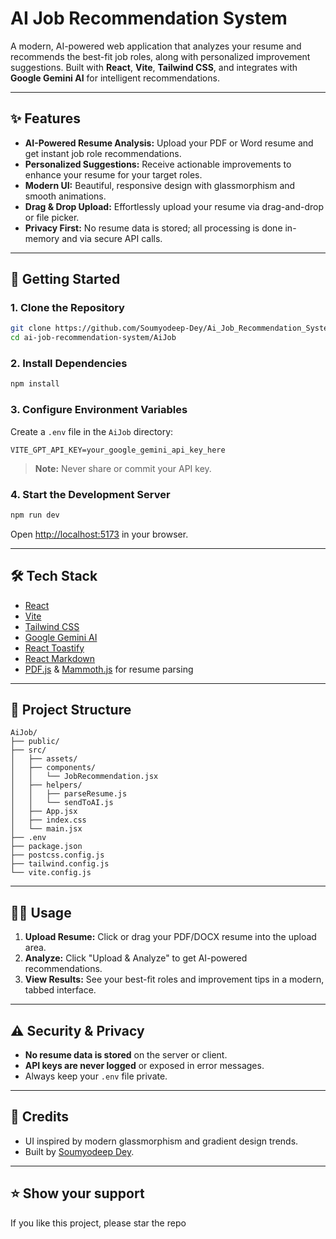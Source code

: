 # AI Job Recommendation System

A modern, AI-powered web application that analyzes your resume and recommends the best-fit job roles, along with personalized improvement suggestions. Built with **React**, **Vite**, **Tailwind CSS**, and integrates with **Google Gemini AI** for intelligent recommendations.

---

## ✨ Features

- **AI-Powered Resume Analysis:** Upload your PDF or Word resume and get instant job role recommendations.
- **Personalized Suggestions:** Receive actionable improvements to enhance your resume for your target roles.
- **Modern UI:** Beautiful, responsive design with glassmorphism and smooth animations.
- **Drag & Drop Upload:** Effortlessly upload your resume via drag-and-drop or file picker.
- **Privacy First:** No resume data is stored; all processing is done in-memory and via secure API calls.

---

## 🚀 Getting Started

### 1. Clone the Repository

```sh
git clone https://github.com/Soumyodeep-Dey/Ai_Job_Recommendation_System
cd ai-job-recommendation-system/AiJob
```

### 2. Install Dependencies

```sh
npm install
```

### 3. Configure Environment Variables

Create a `.env` file in the `AiJob` directory:

```
VITE_GPT_API_KEY=your_google_gemini_api_key_here
```

> **Note:** Never share or commit your API key.

### 4. Start the Development Server

```sh
npm run dev
```

Open [http://localhost:5173](http://localhost:5173) in your browser.

---

## 🛠️ Tech Stack

- [React](https://react.dev/)
- [Vite](https://vitejs.dev/)
- [Tailwind CSS](https://tailwindcss.com/)
- [Google Gemini AI](https://ai.google.dev/)
- [React Toastify](https://fkhadra.github.io/react-toastify/)
- [React Markdown](https://github.com/remarkjs/react-markdown)
- [PDF.js](https://mozilla.github.io/pdf.js/) & [Mammoth.js](https://github.com/mwilliamson/mammoth.js) for resume parsing

---

## 📁 Project Structure

```
AiJob/
├── public/
├── src/
│   ├── assets/
│   ├── components/
│   │   └── JobRecommendation.jsx
│   ├── helpers/
│   │   ├── parseResume.js
│   │   └── sendToAI.js
│   ├── App.jsx
│   ├── index.css
│   └── main.jsx
├── .env
├── package.json
├── postcss.config.js
├── tailwind.config.js
└── vite.config.js
```

---

## 🧑‍💻 Usage

1. **Upload Resume:** Click or drag your PDF/DOCX resume into the upload area.
2. **Analyze:** Click "Upload & Analyze" to get AI-powered recommendations.
3. **View Results:** See your best-fit roles and improvement tips in a modern, tabbed interface.

---

## ⚠️ Security & Privacy

- **No resume data is stored** on the server or client.
- **API keys are never logged** or exposed in error messages.
- Always keep your `.env` file private.

---

## 🙏 Credits

- UI inspired by modern glassmorphism and gradient design trends.
- Built by [Soumyodeep Dey](https://soumyodeep-dey.vercel.app/).

---

## ⭐️ Show your support

If you like this project, please star the repo
